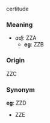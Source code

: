 certitude
### Meaning
+ _adj_: ZZA
	+ __eg__: ZZB

### Origin

ZZC

### Synonym

__eg__: ZZD

+ ZZE


